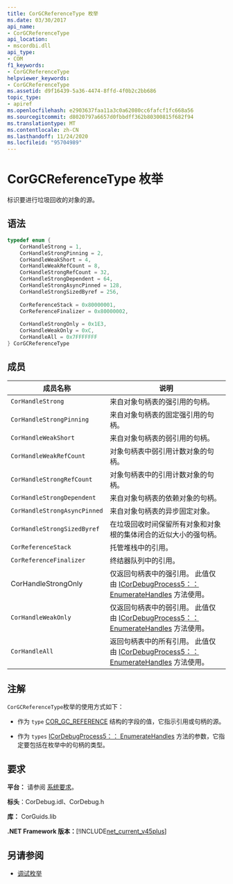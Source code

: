 ```yaml
---
title: CorGCReferenceType 枚举
ms.date: 03/30/2017
api_name:
- CorGCReferenceType
api_location:
- mscordbi.dll
api_type:
- COM
f1_keywords:
- CorGCReferenceType
helpviewer_keywords:
- CorGCReferenceType
ms.assetid: d9f16439-5a36-4474-8ffd-4f0b2c2bb686
topic_type:
- apiref
ms.openlocfilehash: e2903637faa11a3c0a62080cc6fafcf1fc668a56
ms.sourcegitcommit: d8020797a6657d0fbbdff362b80300815f682f94
ms.translationtype: MT
ms.contentlocale: zh-CN
ms.lasthandoff: 11/24/2020
ms.locfileid: "95704989"
---
```

# <a name="corgcreferencetype-enumeration"></a>CorGCReferenceType 枚举

标识要进行垃圾回收的对象的源。  
  
## <a name="syntax"></a>语法  
  
```cpp  
typedef enum {  
    CorHandleStrong = 1,  
    CorHandleStrongPinning = 2,  
    CorHandleWeakShort = 4,  
    CorHandleWeakRefCount = 8,  
    CorHandleStrongRefCount = 32,  
    CorHandleStrongDependent = 64,  
    CorHandleStrongAsyncPinned = 128,  
    CorHandleStrongSizedByref = 256,  
  
    CorReferenceStack = 0x80000001,  
    CorReferenceFinalizer = 0x80000002,  
  
    CorHandleStrongOnly = 0x1E3,  
    CorHandleWeakOnly = 0xC,  
    CorHandleAll = 0x7FFFFFFF  
} CorGCReferenceType  
```  
  
## <a name="members"></a>成员  
  
|成员名称|说明|  
|-----------------|-----------------|  
|`CorHandleStrong`|来自对象句柄表的强引用的句柄。|  
|`CorHandleStrongPinning`|来自对象句柄表的固定强引用的句柄。|  
|`CorHandleWeakShort`|来自对象句柄表的弱引用的句柄。|  
|`CorHandleWeakRefCount`|对象句柄表中弱引用计数对象的句柄。|  
|`CorHandleStrongRefCount`|对象句柄表中的引用计数对象的句柄。|  
|`CorHandleStrongDependent`|来自对象句柄表的依赖对象的句柄。|  
|`CorHandleStrongAsyncPinned`|来自对象句柄表的异步固定对象。|  
|`CorHandleStrongSizedByref`|在垃圾回收时间保留所有对象和对象根的集体闭合的近似大小的强句柄。|  
|`CorReferenceStack`|托管堆栈中的引用。|  
|`CorReferenceFinalizer`|终结器队列中的引用。|  
|CorHandleStrongOnly|仅返回句柄表中的强引用。 此值仅由 [ICorDebugProcess5：： EnumerateHandles](icordebugprocess5-enumeratehandles-method.md) 方法使用。|  
|`CorHandleWeakOnly`|仅返回句柄表中的弱引用。 此值仅由 [ICorDebugProcess5：： EnumerateHandles](icordebugprocess5-enumeratehandles-method.md) 方法使用。|  
|`CorHandleAll`|返回句柄表中的所有引用。 此值仅由 [ICorDebugProcess5：： EnumerateHandles](icordebugprocess5-enumeratehandles-method.md) 方法使用。|  
  
## <a name="remarks"></a>注解  

 `CorGCReferenceType`枚举的使用方式如下：  
  
- 作为 `type` [COR_GC_REFERENCE](cor-gc-reference-structure.md) 结构的字段的值，它指示引用或句柄的源。  
  
- 作为 `types` [ICorDebugProcess5：： EnumerateHandles](icordebugprocess5-enumeratehandles-method.md) 方法的参数，它指定要包括在枚举中的句柄的类型。  
  
## <a name="requirements"></a>要求  

 **平台：** 请参阅 [系统要求](../../get-started/system-requirements.md)。  
  
 **标头**：CorDebug.idl、CorDebug.h  
  
 **库：** CorGuids.lib  
  
 **.NET Framework 版本：**[!INCLUDE[net_current_v45plus](../../../../includes/net-current-v45plus-md.md)]  
  
## <a name="see-also"></a>另请参阅

- [调试枚举](debugging-enumerations.md)
